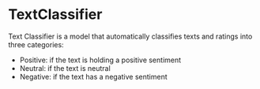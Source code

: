 # TextClassifier

Text Classifier is a model that automatically classifies texts and ratings into three categories:
 - Positive:
   if the text is holding a positive sentiment
 - Neutral:
   if the text is neutral
 - Negative:
   if the text has a negative sentiment
